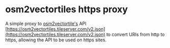 # osm2vectortiles https proxy

A simple proxy to [osm2vectortile's](http://osm2vectortiles.org/) API
[https://osm2vectortiles.tileserver.com/v2.json](https://osm2vectortiles.tileserver.com/v2.json)
to convert URIs from http to https, allowing the API to be used on https
sites.
